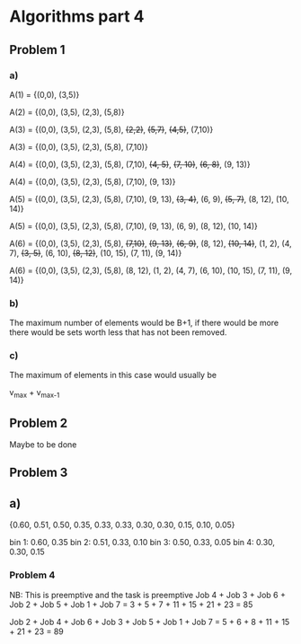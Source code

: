 # Algorithms part 4

## Problem 1

### a)

A(1) = {(0,0), (3,5)}

A(2) = {(0,0), (3,5), (2,3), (5,8)}

A(3) = {(0,0), (3,5), (2,3), (5,8), ~~(2,2)~~, ~~(5,7)~~, ~~(4,5)~~, (7,10)}

A(3) = {(0,0), (3,5), (2,3), (5,8), (7,10)}

A(4) = {(0,0), (3,5), (2,3), (5,8), (7,10), ~~(4, 5)~~, ~~(7, 10)~~, ~~(6, 8)~~, (9, 13)}

A(4) = {(0,0), (3,5), (2,3), (5,8), (7,10), (9, 13)}

A(5) = {(0,0), (3,5), (2,3), (5,8), (7,10), (9, 13), ~~(3, 4)~~, (6, 9), ~~(5, 7)~~, (8, 12), (10, 14)}

A(5) = {(0,0), (3,5), (2,3), (5,8), (7,10), (9, 13), (6, 9), (8, 12), (10, 14)}

A(6) = {(0,0), (3,5), (2,3), (5,8), ~~(7,10)~~, ~~(9, 13)~~, ~~(6, 9)~~, (8, 12), ~~(10, 14)~~, (1, 2), (4, 7), ~~(3, 5)~~, (6, 10), ~~(8, 12)~~, (10, 15), (7, 11), (9, 14)}

A(6) = {(0,0), (3,5), (2,3), (5,8), (8, 12), (1, 2), (4, 7), (6, 10), (10, 15), (7, 11), (9, 14)}

### b)

The maximum number of elements would be B+1, if there would be more there would be sets worth less that has not been removed.

### c)

The maximum of elements in this case would usually be <p>v<sub>max</sub> + v<sub>max-1</sub></p>

## Problem 2

Maybe to be done

## Problem 3

## a)

{0.60, 0.51, 0.50, 0.35, 0.33, 0.33, 0.30, 0.30, 0.15, 0.10, 0.05}

bin 1: 0.60, 0.35
bin 2: 0.51, 0.33, 0.10
bin 3: 0.50, 0.33, 0.05
bin 4: 0.30, 0.30, 0.15 

### Problem 4

NB: This is preemptive and the task is preemptive
Job 4 + Job 3 + Job 6 + Job 2 + Job 5 + Job 1 + Job 7 = 3 + 5 + 7 + 11 + 15 + 21 + 23 = 85

Job 2 + Job 4 + Job 6 + Job 3 + Job 5 + Job 1 + Job 7 = 5 + 6 + 8 + 11 + 15 + 21 + 23 = 89